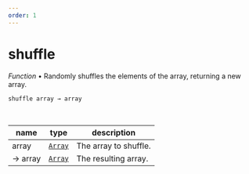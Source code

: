 ```yaml
---
order: 1
---
```

# shuffle

_Function_ &bull; Randomly shuffles the elements of the array, returning a new array.

<pre><code>shuffle array &rarr; array</code></pre>
<br>

| name | type | description |
|------|------|-------------|
|array|[`Array`][Array]|The array to shuffle.|
|&rarr; array|[`Array`][Array]|The resulting array.|




[Array]: https://developer.mozilla.org/en-US/docs/Web/JavaScript/Reference/Global_Objects/Array